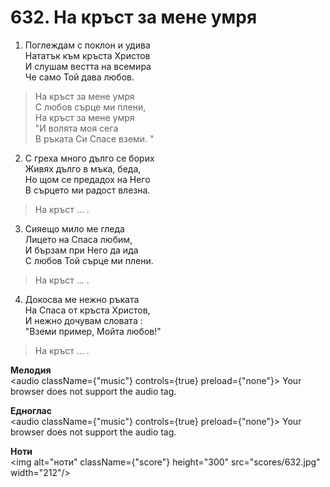 # 632. На кръст за мене умря  

1. Поглеждам с поклон и удива  
Нататък към кръста Христов  
И слушам вестта на всемира  
Че само Той дава любов.  

> На кръст за мене умря  
> С любов сърце ми плени,  
> На кръст за мене умря  
> "И волята моя сега  
> В ръката Си Спасе вземи. "  

2. С греха много дълго се борих  
Живях дълго в мъка, беда,  
Но щом се предадох на Него  
В сърцето ми радост влезна.  

> На кръст ... .  

3. Сияещо мило ме гледа  
Лицето на Спаса любим,  
И бързам при Него да ида  
С любов Той сърце ми плени.  

> На кръст ... .  

4. Докосва ме нежно ръката  
На Спаса от кръста Христов,  
И нежно дочувам словата :  
"Вземи пример, Мойта любов!"  

> На кръст ... .  

__Мелодия__  
<audio className={"music"} controls={true} preload={"none"}><source src="mp3/632.mp3" type="audio/mpeg"/>
Your browser does not support the audio tag.
</audio>  

__Едноглас__  
<audio className={"music"} controls={true} preload={"none"}><source src="transp/632.mp3" type="audio/mpeg"/>
Your browser does not support the audio tag.
</audio>  

__Ноти__  
<img alt="ноти" className={"score"} height="300" src="scores/632.jpg" width="212"/>
